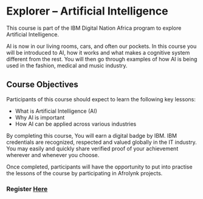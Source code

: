 # Explorer – Artificial Intelligence

This course is part of the IBM Digital Nation Africa program to explore Artificial Intelligence.

AI is now in our living rooms, cars, and often our pockets. In this course you will be introduced to AI, how it works and what makes a cognitive system different from the rest. You will then go through examples of how AI is being used in the fashion, medical and music industry.

## Course Objectives

Participants of this course should expect to learn the following key lessons:

* What is Artificial Intelligence (AI)
* Why AI is important
* How AI can be applied across various industries

By completing this course, You will earn a digital badge by IBM. IBM credentials are recognized, respected and valued globally in the IT industry. You may easily and quickly share verified proof of your achievement wherever and whenever you choose.

Once completed, participants will have the opportunity to put into practise the lessons of the course by participating in Afrolynk projects. 

### Register **[Here](https://factory24.org/course/data-science-ms-dat101x/)**